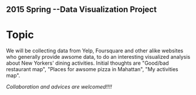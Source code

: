  
2015 Spring --Data Visualization Project
---------------

# Topic
We will be collecting data from Yelp, Foursquare and other alike websites who generally provide awsome data, to do an interesting visualized analysis about New Yorkers' dining activities. Initial thoughts are "Good/bad restaurant map", "Places for awsome pizza in Mahattan", "My activities map".

*Collaboration and advices are welcomed!!!!*
